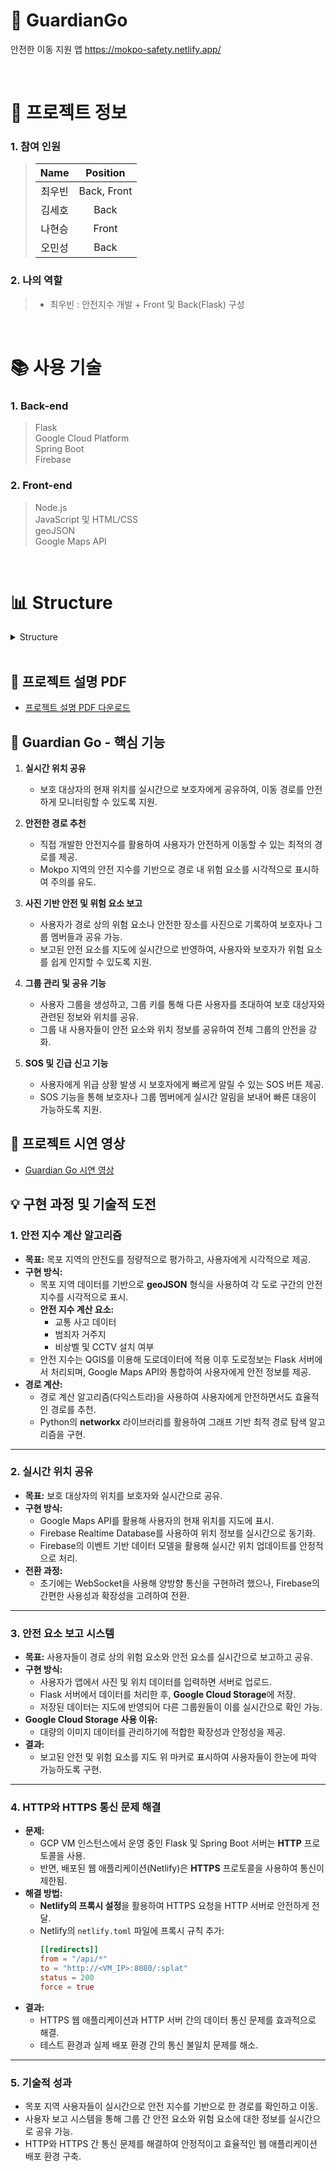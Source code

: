 # 🛫 GuardianGo

안전한 이동 지원 앱
https://mokpo-safety.netlify.app/

<br />

# 📃 프로젝트 정보

### 1. 참여 인원

> |                    Name                    |  Position   |
> | :----------------------------------------: | :---------: |
> | 최우빈 | Back, Front |
> |   김세호   |    Back     |
> |     나현승     |    Front     |
> |    오민성     |    Back     |

### 2. 나의 역할

> - 최우빈 : 안전지수 개발 + Front 및 Back(Flask) 구성

<br />

# 📚 사용 기술

### 1. Back-end

  > Flask  
  > Google Cloud Platform  
  > Spring Boot  
  > Firebase  

### 2. Front-end

  > Node.js  
  > JavaScript 및 HTML/CSS  
  > geoJSON  
  > Google Maps API  

<br />


# 📊 Structure

<details>
<summary>Structure</summary>
<div markdown="1" style="padding-left: 15px;">
<img src="https://github.com/user-attachments/assets/fec94a8e-33a9-416a-8b8e-c660f196722f" />
</div>
</details>

<br />

## 📄 프로젝트 설명 PDF
- [프로젝트 설명 PDF 다운로드](https://github.com/UBIBIK/GuardianGo-HTML/blob/main/GuardianGo%20%EC%86%8C%EA%B0%9C.pdf)

## 🚀 Guardian Go - 핵심 기능

1. **실시간 위치 공유**
   - 보호 대상자의 현재 위치를 실시간으로 보호자에게 공유하여, 이동 경로를 안전하게 모니터링할 수 있도록 지원.

2. **안전한 경로 추천**
   - 직접 개발한 안전지수를 활용하여 사용자가 안전하게 이동할 수 있는 최적의 경로를 제공.
   - Mokpo 지역의 안전 지수를 기반으로 경로 내 위험 요소를 시각적으로 표시하여 주의를 유도.

3. **사진 기반 안전 및 위험 요소 보고**
   - 사용자가 경로 상의 위험 요소나 안전한 장소를 사진으로 기록하여 보호자나 그룹 멤버들과 공유 가능.
   - 보고된 안전 요소를 지도에 실시간으로 반영하여, 사용자와 보호자가 위험 요소를 쉽게 인지할 수 있도록 지원.

4. **그룹 관리 및 공유 기능**
   - 사용자 그룹을 생성하고, 그룹 키를 통해 다른 사용자를 초대하여 보호 대상자와 관련된 정보와 위치를 공유.
   - 그룹 내 사용자들이 안전 요소와 위치 정보를 공유하여 전체 그룹의 안전을 강화.

5. **SOS 및 긴급 신고 기능**
   - 사용자에게 위급 상황 발생 시 보호자에게 빠르게 알릴 수 있는 SOS 버튼 제공.
   - SOS 기능을 통해 보호자나 그룹 멤버에게 실시간 알림을 보내어 빠른 대응이 가능하도록 지원.

## 🎥 프로젝트 시연 영상
- [Guardian Go 시연 영상](https://youtu.be/bBtc1MH-mBA)

## 💡 구현 과정 및 기술적 도전

### 1. **안전 지수 계산 알고리즘**
- **목표:** 목포 지역의 안전도를 정량적으로 평가하고, 사용자에게 시각적으로 제공.
- **구현 방식:**
  - 목포 지역 데이터를 기반으로 **geoJSON** 형식을 사용하여 각 도로 구간의 안전 지수를 시각적으로 표시.
  - **안전 지수 계산 요소:**
    - 교통 사고 데이터
    - 범죄자 거주지
    - 비상벨 및 CCTV 설치 여부
  - 안전 지수는 QGIS를 이용해 도로데이터에 적용 이후 도로정보는 Flask 서버에서 처리되며, Google Maps API와 통합하여 사용자에게 안전 정보를 제공.
- **경로 계산:**
  - 경로 계산 알고리즘(다익스트라)을 사용하여 사용자에게 안전하면서도 효율적인 경로를 추천.
  - Python의 **networkx** 라이브러리를 활용하여 그래프 기반 최적 경로 탐색 알고리즘을 구현.

---

### 2. **실시간 위치 공유**
- **목표:** 보호 대상자의 위치를 보호자와 실시간으로 공유.
- **구현 방식:**
  - Google Maps API를 활용해 사용자의 현재 위치를 지도에 표시.
  - Firebase Realtime Database를 사용하여 위치 정보를 실시간으로 동기화.
  - Firebase의 이벤트 기반 데이터 모델을 활용해 실시간 위치 업데이트를 안정적으로 처리.
- **전환 과정:**
  - 초기에는 WebSocket을 사용해 양방향 통신을 구현하려 했으나, Firebase의 간편한 사용성과 확장성을 고려하여 전환.

---

### 3. **안전 요소 보고 시스템**
- **목표:** 사용자들이 경로 상의 위험 요소와 안전 요소를 실시간으로 보고하고 공유.
- **구현 방식:**
  - 사용자가 앱에서 사진 및 위치 데이터를 입력하면 서버로 업로드.
  - Flask 서버에서 데이터를 처리한 후, **Google Cloud Storage**에 저장.
  - 저장된 데이터는 지도에 반영되어 다른 그룹원들이 이를 실시간으로 확인 가능.
- **Google Cloud Storage 사용 이유:**
  - 대량의 이미지 데이터를 관리하기에 적합한 확장성과 안정성을 제공.
- **결과:**
  - 보고된 안전 및 위험 요소를 지도 위 마커로 표시하여 사용자들이 한눈에 파악 가능하도록 구현.

---

### 4. **HTTP와 HTTPS 통신 문제 해결**
- **문제:** 
  - GCP VM 인스턴스에서 운영 중인 Flask 및 Spring Boot 서버는 **HTTP** 프로토콜을 사용.
  - 반면, 배포된 웹 애플리케이션(Netlify)은 **HTTPS** 프로토콜을 사용하여 통신이 제한됨.
- **해결 방법:**
  - **Netlify의 프록시 설정**을 활용하여 HTTPS 요청을 HTTP 서버로 안전하게 전달.
  - Netlify의 `netlify.toml` 파일에 프록시 규칙 추가:
    ```toml
    [[redirects]]
    from = "/api/*"
    to = "http://<VM_IP>:8080/:splat"
    status = 200
    force = true
    ```
- **결과:** 
  - HTTPS 웹 애플리케이션과 HTTP 서버 간의 데이터 통신 문제를 효과적으로 해결.
  - 테스트 환경과 실제 배포 환경 간의 통신 불일치 문제를 해소.

---

### 5. **기술적 성과**
- 목포 지역 사용자들이 실시간으로 안전 지수를 기반으로 한 경로를 확인하고 이동.
- 사용자 보고 시스템을 통해 그룹 간 안전 요소와 위험 요소에 대한 정보를 실시간으로 공유 가능.
- HTTP와 HTTPS 간 통신 문제를 해결하여 안정적이고 효율적인 웹 애플리케이션 배포 환경 구축.
